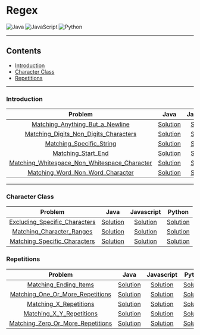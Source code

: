 # Regex
![Java](https://img.shields.io/badge/Java-ED8B00?style=for-the-badge&logo=openjdk&logoColor=white)
![JavaScript](https://img.shields.io/badge/JavaScript-F7DF1E?style=for-the-badge&logo=javascript&logoColor=white)
![Python](https://img.shields.io/badge/Python-3776AB?style=for-the-badge&logo=python&logoColor=white)
___
## Contents
* [Introduction](#Introduction)
* [Character Class](#Character-Class)
* [Repetitions](#Repetitions)
___
### Introduction
Problem | Java | Javascript | Python
:---: | :---: | :---: | :---:
[Matching_Anything_But_a_Newline](pdf/matching-anything-but-new-line.pdf) | [Solution](java/Matching_Anything_But_a_Newline.java) | [Solution](javascript/Matching_Anything_But_a_Newline.js) | [Solution](python/Matching_Anything_But_a_Newline.py)
[Matching_Digits_Non_Digits_Characters](pdf/matching-digits-non-digit-character.pdf) | [Solution](java/Matching_Digits_Non_Digits_Characters.java) | [Solution](javascript/Matching_Digits_Non_Digits_Characters.js) | [Solution](python/Matching_Digits_Non_Digits_Characters.py)
[Matching_Specific_String](pdf/matching-specific-string.pdf) | [Solution](java/Matching_Specific_String.java) | [Solution](javascript/Matching_Specific_String.js) | [Solution](python/Matching_Specific_String.py)
[Matching_Start_End](pdf/matching-start-end.pdf) | [Solution](java/Matching_Start_End.java) | [Solution](javascript/Matching_Start_End.js) | [Solution](python/Matching_Start_End.py)
[Matching_Whitespace_Non_Whitespace_Character](pdf/matching-whitespace-non-whitespace-character.pdf) | [Solution](java/Matching_Whitespace_Non_Whitespace_Character.java) | [Solution](javascript/Matching_Whitespace_Non_Whitespace_Character.js) | [Solution](python/Matching_Whitespace_Non_Whitespace_Character.py)
[Matching_Word_Non_Word_Character](pdf/matching-word-non-word.pdf) | [Solution](java/Matching_Word_Non_Word_Character.java) | [Solution](javascript/Matching_Word_Non_Word_Character.js) | [Solution](python/Matching_Word_Non_Word_Character.py)
___
### Character Class
Problem | Java | Javascript | Python
:---: | :---: | :---: | :---:
[Excluding_Specific_Characters](pdf/excluding-specific-characters.pdf) | [Solution](java/Excluding_Specific_Characters.java) | [Solution](javascript/Excluding_Specific_Characters.js) | [Solution](python/Excluding_Specific_Characters.py)
[Matching_Character_Ranges](pdf/matching-range-of-characters.pdf) | [Solution](java/Matching_Character_Ranges.java) | [Solution](javascript/Matching_Character_Ranges.js) | [Solution](python/Matching_Character_Ranges.py)
[Matching_Specific_Characters](pdf/matching-specific-characters.pdf) | [Solution](java/Matching_Specific_Characters.java) | [Solution](javascript/Matching_Specific_Characters.js) | [Solution](python/Matching_Specific_Characters.py)

### Repetitions
Problem | Java | Javascript | Python
:---: | :---: | :---: | :---:
[Matching_Ending_Items](pdf/matching-ending-items.pdf) | [Solution](java/Matching_Ending_Items.java) | [Solution](javascript/Matching_Ending_Items.js) | [Solution](python/Matching_Ending_Items.py)
[Matching_One_Or_More_Repetitions](pdf/matching-one-or-more-repetitions.pdf) | [Solution](java/Matching_One_Or_More_Repetitions.java) | [Solution](javascript/Matching_One_Or_More_Repetitions.js) | [Solution](python/Matching_One_Or_More_Repetitions.py)
[Matching_X_Repetitions](pdf/matching-x-repetitions.pdf) | [Solution](java/Matching_X_Repetitions.java) | [Solution](javascript/Matching_X_Repetitions.js) | [Solution](python/Matching_X_Repetitions.py)
[Matching_X_Y_Repetitions](pdf/matching-x-y-repetitions.pdf) | [Solution](java/Matching_X_Y_Repetitions.java) | [Solution](javascript/Matching_X_Y_Repetitions.js) | [Solution](python/Matching_X_Y_Repetitions.py)
[Matching_Zero_Or_More_Repetitions](pdf/matching-zero-or-more-repetitions.pdf) | [Solution](java/Matching_Zero_Or_More_Repetitions.java) | [Solution](javascript/Matching_Zero_Or_More_Repetitions.js) | [Solution](python/Matching_Zero_Or_More_Repetitions.py)
